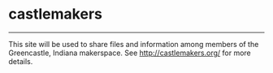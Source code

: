 # castlemakers
---
This site will be used to share files and information among members of the Greencastle, Indiana makerspace. See http://castlemakers.org/ for more details.
